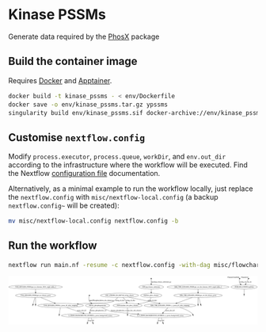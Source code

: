 # Kinase PSSMs

Generate data required by the [PhosX](https://github.com/alussana/phosx) package

## Build the container image

Requires [Docker](https://www.docker.com) and [Apptainer](https://apptainer.org).

```bash
docker build -t kinase_pssms - < env/Dockerfile
docker save -o env/kinase_pssms.tar.gz ypssms
singularity build env/kinase_pssms.sif docker-archive://env/kinase_pssms.tar.gz
```

## Customise `nextflow.config`

Modify `process.executor`, `process.queue`, `workDir`, and `env.out_dir` according to the infrastructure where the workflow will be executed. Find the Nextflow [configuration file](https://www.nextflow.io/docs/latest/config.html) documentation.

Alternatively, as a minimal example to run the workflow locally, just replace the `nextflow.config` with `misc/nextflow-local.config` (a backup `nextflow.config~` will be created):

```bash
mv misc/nextflow-local.config nextflow.config -b
```

## Run the workflow

```bash
nextflow run main.nf -resume -c nextflow.config -with-dag misc/flowchart.svg
```

![flowchart](misc/flowchart.svg)